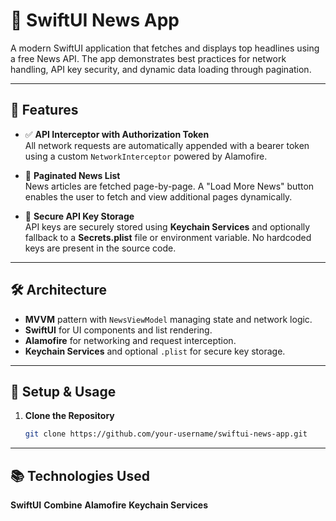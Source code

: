 # 📰 SwiftUI News App

A modern SwiftUI application that fetches and displays top headlines using a free News API. The app demonstrates best practices for network handling, API key security, and dynamic data loading through pagination.

---

## 🚀 Features

- ✅ **API Interceptor with Authorization Token**  
  All network requests are automatically appended with a bearer token using a custom `NetworkInterceptor` powered by Alamofire.

- 📄 **Paginated News List**  
  News articles are fetched page-by-page. A "Load More News" button enables the user to fetch and view additional pages dynamically.

- 🔐 **Secure API Key Storage**  
  API keys are securely stored using **Keychain Services** and optionally fallback to a **Secrets.plist** file or environment variable. No hardcoded keys are present in the source code.

---

## 🛠 Architecture

- **MVVM** pattern with `NewsViewModel` managing state and network logic.
- **SwiftUI** for UI components and list rendering.
- **Alamofire** for networking and request interception.
- **Keychain Services** and optional `.plist` for secure key storage.

---

## 🔧 Setup & Usage

1. **Clone the Repository**

   ```bash
   git clone https://github.com/your-username/swiftui-news-app.git

---

## 📚 Technologies Used

**SwiftUI**
**Combine**
**Alamofire**
**Keychain Services**



